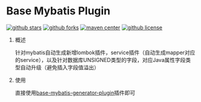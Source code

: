 Base Mybatis Plugin
======================================

[![github stars](https://img.shields.io/github/stars/liaomengge/base-mybatis-plugin.svg)](https://github.com/liaomengge/base-mybatis-plugin/stargazers)
[![github forks](https://img.shields.io/github/forks/liaomengge/base-mybatis-plugin.svg)](https://github.com/liaomengge/base-mybatis-plugin/network)
[![maven center](https://img.shields.io/maven-central/v/com.github.liaomengge/base-mybatis-plugin.svg)](https://search.maven.org/search?q=g:com.github.liaomengge%20AND%20a:base-mybatis-plugin)
[![github license](https://img.shields.io/github/license/liaomengge/base-mybatis-plugin.svg)](https://github.com/liaomengge/base-mybatis-plugin/blob/master/LICENSE)

1. 概述

   针对mybatis自动生成新增lombok插件，service插件（自动生成mapper对应的service），以及针对数据库UNSIGNED类型的字段，对应Java属性字段类型自动升级（避免插入字段值溢出）

2. 使用

   直接使用[base-mybatis-generator-plugin](https://github.com/liaomengge/base-mybatis-generator-plugin)插件即可

